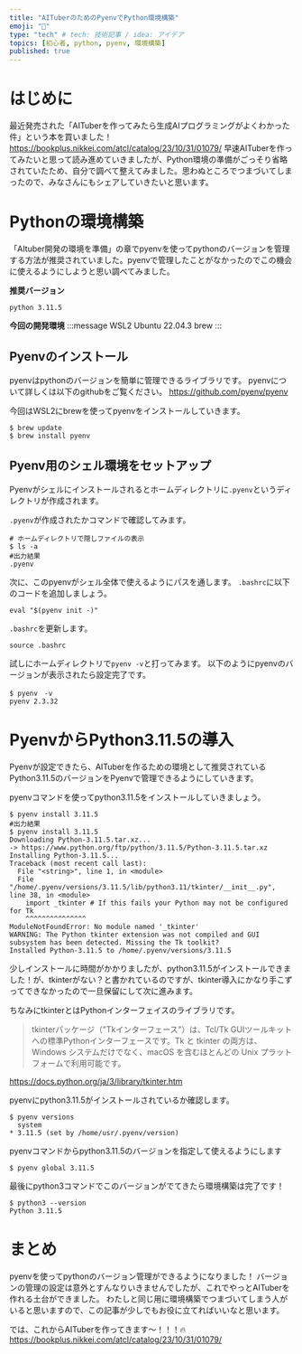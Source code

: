 ```yaml
---
title: "AITuberのためのPyenvでPython環境構築"
emoji: "🐍"
type: "tech" # tech: 技術記事 / idea: アイデア
topics: [初心者, python, pyenv, 環境構築]
published: true
---
```


# はじめに
最近発売された「AITuberを作ってみたら生成AIプログラミングがよくわかった件」という本を買いました！
https://bookplus.nikkei.com/atcl/catalog/23/10/31/01079/
早速AITuberを作ってみたいと思って読み進めていきましたが、Python環境の準備がごっそり省略されていたため、自分で調べて整えてみました。思わぬところでつまづいてしまったので、みなさんにもシェアしていきたいと思います。

# Pythonの環境構築
「AItuber開発の環境を準備」の章でpyenvを使ってpythonのバージョンを管理する方法が推奨されていました。pyenvで管理したことがなかったのでこの機会に使えるようにしようと思い調べてみました。

**推奨バージョン**
```
python 3.11.5
```

**今回の開発環境**
:::message
WSL2
Ubuntu 22.04.3
brew
:::

## Pyenvのインストール
pyenvはpythonのバージョンを簡単に管理できるライブラリです。
pyenvについて詳しくは以下のgithubをご覧ください。
https://github.com/pyenv/pyenv

今回はWSL2にbrewを使ってpyenvをインストールしていきます。
```
$ brew update
$ brew install pyenv
```
## Pyenv用のシェル環境をセットアップ
Pyenvがシェルにインストールされるとホームディレクトリに`.pyenv`というディレクトリが作成されます。

`.pyenv`が作成されたかコマンドで確認してみます。
```
# ホームディレクトリで隠しファイルの表示
$ ls -a
#出力結果
.pyenv
```
次に、このpyenvがシェル全体で使えるようにパスを通します。
`.bashrc`に以下のコードを追加しましょう。
```
eval "$(pyenv init -)"
```
`.bashrc`を更新します。

```
source .bashrc
```

試しにホームディレクトリで`pyenv -v`と打ってみます。
以下のようにpyenvのバージョンが表示されたら設定完了です。
```
$ pyenv　-v
pyenv 2.3.32
```
# PyenvからPython3.11.5の導入
Pyenvが設定できたら、AITuberを作るための環境として推奨されているPython3.11.5のバージョンをPyenvで管理できるようにしていきます。

pyenvコマンドを使ってpython3.11.5をインストールしていきましょう。
```
$ pyenv install 3.11.5
#出力結果
$ pyenv install 3.11.5
Downloading Python-3.11.5.tar.xz...
-> https://www.python.org/ftp/python/3.11.5/Python-3.11.5.tar.xz
Installing Python-3.11.5...
Traceback (most recent call last):
  File "<string>", line 1, in <module>
  File "/home/.pyenv/versions/3.11.5/lib/python3.11/tkinter/__init__.py", line 38, in <module>
    import _tkinter # If this fails your Python may not be configured for Tk
    ^^^^^^^^^^^^^^^
ModuleNotFoundError: No module named '_tkinter'
WARNING: The Python tkinter extension was not compiled and GUI subsystem has been detected. Missing the Tk toolkit?
Installed Python-3.11.5 to /home/.pyenv/versions/3.11.5
```
少しインストールに時間がかかりましたが、python3.11.5がインストールできました！が、tkinterがない？と書かれているのですが、tkinter導入にかなり手こずってできなかったので一旦保留にして次に進みます。

ちなみにtkinterとはPythonインターフェイスのライブラリです。
>tkinterパッケージ（"Tkインターフェース"）は、Tcl/Tk GUIツールキットへの標準Pythonインターフェースです。Tk と tkinter の両方は、Windows システムだけでなく、macOS を含むほとんどの Unix プラットフォームで利用可能です。

https://docs.python.org/ja/3/library/tkinter.htm

pyenvにpython3.11.5がインストールされているか確認します。
```
$ pyenv versions
  system
* 3.11.5 (set by /home/usr/.pyenv/version)
```
pyenvコマンドからpython3.11.5のバージョンを指定して使えるようにします

```
$ pyenv global 3.11.5
```
最後にpython3コマンドでこのバージョンがでてきたら環境構築は完了です！

```
$ python3 --version
Python 3.11.5
```

# まとめ
pyenvを使ってpythonのバージョン管理ができるようになりました！
バージョンの管理の設定は意外とすんなりいきませんでしたが、これでやっとAITuberを作れる土台ができました。
わたしと同じ用に環境構築でつまづいてしまう人がいると思いますので、この記事が少しでもお役に立てればいいなと思います。

では、これからAITuberを作ってきます～！！！🔥
https://bookplus.nikkei.com/atcl/catalog/23/10/31/01079/
